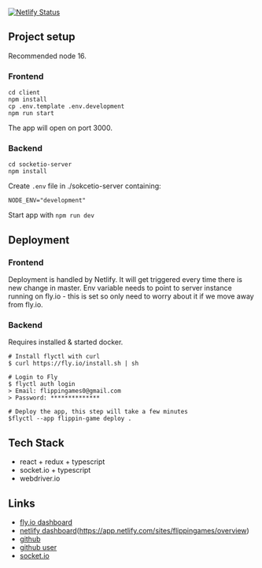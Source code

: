 [![Netlify Status](https://api.netlify.com/api/v1/badges/49d9155a-494f-47f8-b6d5-d538815168ef/deploy-status)](https://app.netlify.com/sites/flippingames/deploys)

## Project setup

Recommended node 16.

### Frontend

```
cd client
npm install
cp .env.template .env.development
npm run start
```

The app will open on port 3000.

### Backend

```
cd socketio-server
npm install
```

Create `.env` file in ./sokcetio-server containing:

```
NODE_ENV="development"
```

Start app with `npm run dev`

## Deployment

### Frontend

Deployment is handled by Netlify. It will get triggered every time there is new change in master.
Env variable needs to point to server instance running on fly.io - this is set so only need to worry about it if we move away from fly.io.

### Backend

Requires installed & started docker.

```
# Install flyctl with curl
$ curl https://fly.io/install.sh | sh

# Login to Fly
$ flyctl auth login
> Email: flippingames0@gmail.com
> Password: **************

# Deploy the app, this step will take a few minutes
$flyctl --app flippin-game deploy .

```

## Tech Stack

- react + redux + typescript
- socket.io + typescript
- webdriver.io

## Links

- [fly.io dashboard](https://fly.io/apps/flippin-game)
- [netlify dashboard]()(https://app.netlify.com/sites/flippingames/overview)
- [github](https://github.com/Flippin-Games/flippin-games)
- [github user](https://github.com/flippingames)
- [socket.io](https://socket.io/)
